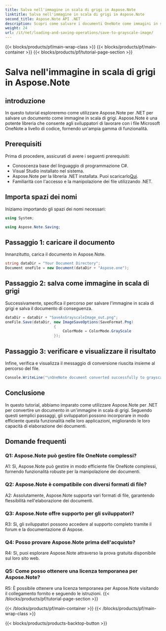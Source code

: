 ```yaml
---
title: Salva nell'immagine in scala di grigi in Aspose.Note
linktitle: Salva nell'immagine in scala di grigi in Aspose.Note
second_title: Aspose.Note API .NET
description: Scopri come salvare i documenti OneNote come immagini in scala di grigi utilizzando Aspose.Note per .NET. Segui questo tutorial completo per un'elaborazione efficiente dei documenti.
weight: 24
url: /it/net/loading-and-saving-operations/save-to-grayscale-image/
---
```


{{< blocks/products/pf/main-wrap-class >}}
{{< blocks/products/pf/main-container >}}
{{< blocks/products/pf/tutorial-page-section >}}

# Salva nell'immagine in scala di grigi in Aspose.Note

## introduzione

In questo tutorial esploreremo come utilizzare Aspose.Note per .NET per salvare un documento come immagine in scala di grigi. Aspose.Note è una potente libreria che consente agli sviluppatori di lavorare con i file Microsoft OneNote a livello di codice, fornendo un'ampia gamma di funzionalità.

## Prerequisiti

Prima di procedere, assicurati di avere i seguenti prerequisiti:

- Conoscenza base del linguaggio di programmazione C#.
- Visual Studio installato nel sistema.
-  Aspose.Note per la libreria .NET installata. Puoi scaricarlo[Qui](https://releases.aspose.com/note/net/).
- Familiarità con l'accesso e la manipolazione dei file utilizzando .NET.

## Importa spazi dei nomi

Iniziamo importando gli spazi dei nomi necessari:

```csharp
using System;

using Aspose.Note.Saving;

```

## Passaggio 1: caricare il documento

Innanzitutto, carica il documento in Aspose.Note. 

```csharp
string dataDir = "Your Document Directory";
Document oneFile = new Document(dataDir + "Aspose.one");
```

## Passaggio 2: salva come immagine in scala di grigi

Successivamente, specifica il percorso per salvare l'immagine in scala di grigi e salva il documento di conseguenza.

```csharp
dataDir = dataDir + "SaveAsGrayscaleImage_out.png";
oneFile.Save(dataDir, new ImageSaveOptions(SaveFormat.Png)
					  {
						  ColorMode = ColorMode.GrayScale
					  });
```

## Passaggio 3: verificare e visualizzare il risultato

Infine, verifica e visualizza il messaggio di conversione riuscita insieme al percorso del file.

```csharp
Console.WriteLine("\nOneNote document converted successfully to grayscale image.\nFile saved at " + dataDir);
```

## Conclusione

In questo tutorial, abbiamo imparato come utilizzare Aspose.Note per .NET per convertire un documento in un'immagine in scala di grigi. Seguendo questi semplici passaggi, gli sviluppatori possono incorporare in modo efficiente questa funzionalità nelle loro applicazioni, migliorando le loro capacità di elaborazione dei documenti.

## Domande frequenti

### Q1: Aspose.Note può gestire file OneNote complessi?

A1: Sì, Aspose.Note può gestire in modo efficiente file OneNote complessi, fornendo funzionalità robuste per la manipolazione dei documenti.

### Q2: Aspose.Note è compatibile con diversi formati di file?

A2: Assolutamente, Aspose.Note supporta vari formati di file, garantendo flessibilità nell'elaborazione dei documenti.

### Q3: Aspose.Note offre supporto per gli sviluppatori?

R3: Sì, gli sviluppatori possono accedere al supporto completo tramite il forum e la documentazione di Aspose.

### Q4: Posso provare Aspose.Note prima dell'acquisto?

R4: Sì, puoi esplorare Aspose.Note attraverso la prova gratuita disponibile sul loro sito web.

### Q5: Come posso ottenere una licenza temporanea per Aspose.Note?

R5: È possibile ottenere una licenza temporanea per Aspose.Note visitando il collegamento fornito e seguendo le istruzioni.
{{< /blocks/products/pf/tutorial-page-section >}}

{{< /blocks/products/pf/main-container >}}
{{< /blocks/products/pf/main-wrap-class >}}

{{< blocks/products/products-backtop-button >}}
